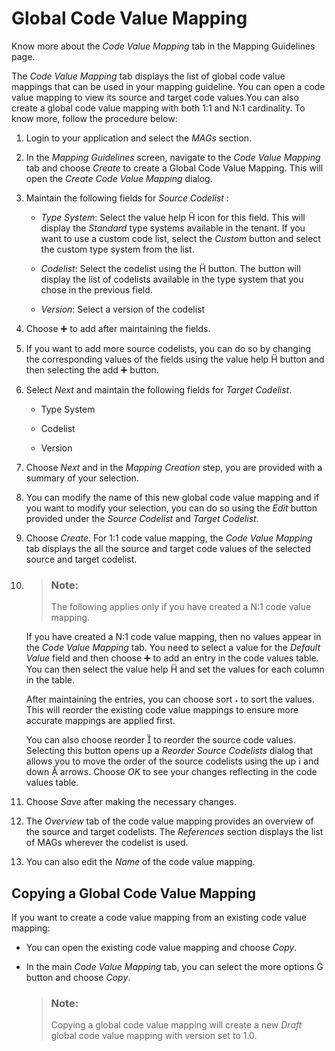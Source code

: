 <!-- loiofd1d3ff10e0f406f95924d5f77c7f6b1 -->

<link rel="stylesheet" type="text/css" href="../css/sap-icons.css"/>

# Global Code Value Mapping

Know more about the *Code Value Mapping* tab in the Mapping Guidelines page.

The *Code Value Mapping* tab displays the list of global code value mappings that can be used in your mapping guideline. You can open a code value mapping to view its source and target code values.You can also create a global code value mapping with both 1:1 and N:1 cardinality. To know more, follow the procedure below:

1.  Login to your application and select the *MAGs* section.

2.  In the *Mapping Guidelines* screen, navigate to the *Code Value Mapping* tab and choose *Create* to create a Global Code Value Mapping. This will open the *Create Code Value Mapping* dialog.

3.  Maintain the following fields for *Source Codelist* :
    -   *Type System*: Select the value help <span class="SAP-icons-V5"></span> icon for this field. This will display the *Standard* type systems available in the tenant. If you want to use a custom code list, select the *Custom* button and select the custom type system from the list.

    -   *Codelist*: Select the codelist using the <span class="SAP-icons-V5"></span> button. The button will display the list of codelists available in the type system that you chose in the previous field.
    -   *Version*: Select a version of the codelist

4.  Choose :heavy_plus_sign: to add after maintaining the fields.
5.  If you want to add more source codelists, you can do so by changing the corresponding values of the fields using the value help <span class="SAP-icons-V5"></span> button and then selecting the add :heavy_plus_sign: button.
6.  Select *Next* and maintain the following fields for *Target Codelist*.
    -   Type System

    -   Codelist
    -   Version

7.  Choose *Next* and in the *Mapping Creation* step, you are provided with a summary of your selection.
8.  You can modify the name of this new global code value mapping and if you want to modify your selection, you can do so using the *Edit* button provided under the *Source Codelist* and *Target Codelist*.
9.  Choose *Create*. For 1:1 code value mapping, the *Code Value Mapping* tab displays the all the source and target code values of the selected source and target codelist.
10. > ### Note:  
    > The following applies only if you have created a N:1 code value mapping.

    If you have created a N:1 code value mapping, then no values appear in the *Code Value Mapping* tab. You need to select a value for the *Default Value* field and then choose :heavy_plus_sign: to add an entry in the code values table. You can then select the value help <span class="SAP-icons-V5"></span> and set the values for each column in the table.

    After maintaining the entries, you can choose sort <span class="BusinessSuiteInAppSymbols-V2"></span> to sort the values. This will reorder the existing code value mappings to ensure more accurate mappings are applied first.

    You can also choose reorder <span class="BusinessSuiteInAppSymbols-V2"></span> to reorder the source code values. Selecting this button opens up a *Reorder Source Codelists* dialog that allows you to move the order of the source codelists using the up <span class="SAP-icons-V5"></span> and down <span class="SAP-icons-V5"></span> arrows. Choose *OK* to see your changes reflecting in the code values table.

11. Choose *Save* after making the necessary changes.
12. The *Overview* tab of the code value mapping provides an overview of the source and target codelists. The *References* section displays the list of MAGs wherever the codelist is used.
13. You can also edit the *Name* of the code value mapping.



<a name="loiofd1d3ff10e0f406f95924d5f77c7f6b1__section_bdb_ck4_m1c"/>

## Copying a Global Code Value Mapping

If you want to create a code value mapping from an existing code value mapping:

-   You can open the existing code value mapping and choose *Copy*.

-   In the main *Code Value Mapping* tab, you can select the more options <span class="SAP-icons-V5"></span> button and choose *Copy*.

    > ### Note:  
    > Copying a global code value mapping will create a new *Draft* global code value mapping with version set to 1.0.


